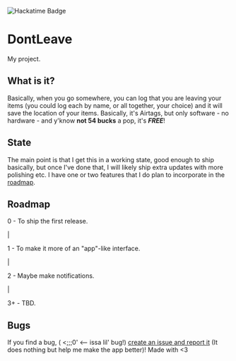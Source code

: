 ![Hackatime Badge](https://hackatime-badge.hackclub.com/U08JGKYRM0C/DontLeave?logo=github&color=orange)


# DontLeave

My project.

## What is it?

Basically, when you go somewhere, you can log that you are leaving your items (you could log each by name, or all together, your choice) and it will save the location of your items. Basically, it's Airtags, but only software - no hardware - and y'know **not 54 bucks** a pop, it's ***FREE***!

## State

The main point is that I get this in a working state, good enough to ship basically, but once I've done that, I will likely ship extra updates with more polishing etc. I have one or two features that I do plan to incorporate in the [roadmap](https://github.com/orangetreefrog4/dontleave/blob/main/README.md#roadmap).

## Roadmap

<div id="roadmap">

0 - To ship the first release.

  |

1 - To make it more of an "app"-like interface.

  |

2 - Maybe make notifications.

  |

3+ - TBD.
</div>

## Bugs
If you find a bug, ( <;;;0' <-- issa lil' bug!) [create an issue and report it](https://github.com/orangetreefrog4/DontLeave/issues) (It does nothing but help me make the app better)!
Made with <3 